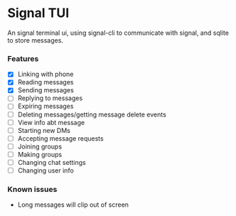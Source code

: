 # Signal TUI
An signal terminal ui, using signal-cli to communicate with signal, and sqlite to store messages.

### Features
- [x] Linking with phone
- [x] Reading messages
- [x] Sending messages
- [ ] Replying to messages
- [ ] Expiring messages
- [ ] Deleting messages/getting message delete events
- [ ] View info abt message
- [ ] Starting new DMs
- [ ] Accepting message requests
- [ ] Joining groups
- [ ] Making groups
- [ ] Changing chat settings
- [ ] Changing user info

### Known issues
- Long messages will clip out of screen